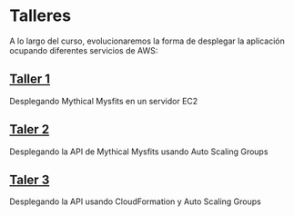 # Talleres

A lo largo del curso, evolucionaremos la forma de desplegar la aplicación ocupando diferentes servicios de AWS:

## [Taller 1](./01/README.md)

Desplegando Mythical Mysfits en un servidor EC2

## [Taler 2](./02/README.md)

Desplegando la API de Mythical Mysfits usando Auto Scaling Groups

## [Taler 3](./03/README.md)

Desplegando la API usando CloudFormation y Auto Scaling Groups